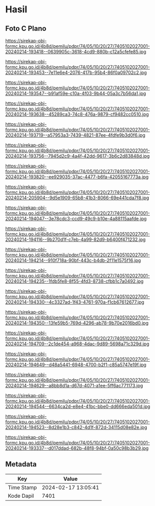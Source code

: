 # Hasil

## Foto C Plano

https://sirekap-obj-formc.kpu.go.id/4b8d/pemilu/pdpr/74/05/10/20/27/7405102027001-20240214-193418--0639905c-3618-4cd9-880b-c12a5cfefe85.jpg

https://sirekap-obj-formc.kpu.go.id/4b8d/pemilu/pdpr/74/05/10/20/27/7405102027001-20240214-193453--7e11e6e4-2076-417b-95b4-86f0a09702c2.jpg

https://sirekap-obj-formc.kpu.go.id/4b8d/pemilu/pdpr/74/05/10/20/27/7405102027001-20240214-193547--b91af59e-c10a-4f03-9b44-05a3c7b56da1.jpg

https://sirekap-obj-formc.kpu.go.id/4b8d/pemilu/pdpr/74/05/10/20/27/7405102027001-20240214-193638--45289ca3-74c8-476a-9879-cf9482cc0510.jpg

https://sirekap-obj-formc.kpu.go.id/4b8d/pemilu/pdpr/74/05/10/20/27/7405102027001-20240214-193719--a57953a3-7439-4821-87ee-4fdfe9b3d0f6.jpg

https://sirekap-obj-formc.kpu.go.id/4b8d/pemilu/pdpr/74/05/10/20/27/7405102027001-20240214-193756--7945d2c9-4a4f-42dd-9617-3b6c2d83848d.jpg

https://sirekap-obj-formc.kpu.go.id/4b8d/pemilu/pdpr/74/05/10/20/27/7405102027001-20240214-193820--ee929035-37ac-4477-b6fa-42055167773a.jpg

https://sirekap-obj-formc.kpu.go.id/4b8d/pemilu/pdpr/74/05/10/20/27/7405102027001-20240214-205904--9d5e1909-65b8-41b3-8066-69e441cda7f8.jpg

https://sirekap-obj-formc.kpu.go.id/4b8d/pemilu/pdpr/74/05/10/20/27/7405102027001-20240214-194047--3e78cdc3-ccd9-49c9-b10e-4a88115aafde.jpg

https://sirekap-obj-formc.kpu.go.id/4b8d/pemilu/pdpr/74/05/10/20/27/7405102027001-20240214-194116--9b270d1f-c7eb-4a99-82d9-b6400f471232.jpg

https://sirekap-obj-formc.kpu.go.id/4b8d/pemilu/pdpr/74/05/10/20/27/7405102027001-20240214-194214--910f718a-90bf-443c-b4db-2f11e1575f16.jpg

https://sirekap-obj-formc.kpu.go.id/4b8d/pemilu/pdpr/74/05/10/20/27/7405102027001-20240214-194235--1fdb5fe8-8f55-4fd3-8738-cfbb1c7a0492.jpg

https://sirekap-obj-formc.kpu.go.id/4b8d/pemilu/pdpr/74/05/10/20/27/7405102027001-20240214-194330--4c3327ad-1f43-4761-970a-f1cb67612677.jpg

https://sirekap-obj-formc.kpu.go.id/4b8d/pemilu/pdpr/74/05/10/20/27/7405102027001-20240214-194350--13fe59b5-769d-4296-ab78-9b70e2016bd0.jpg

https://sirekap-obj-formc.kpu.go.id/4b8d/pemilu/pdpr/74/05/10/20/27/7405102027001-20240214-194709--2c1de454-a968-4dac-9d89-5698a71c329d.jpg

https://sirekap-obj-formc.kpu.go.id/4b8d/pemilu/pdpr/74/05/10/20/27/7405102027001-20240214-194649--d48a5441-6948-4700-b2f1-c85a5747e19f.jpg

https://sirekap-obj-formc.kpu.go.id/4b8d/pemilu/pdpr/74/05/10/20/27/7405102027001-20240214-194629--a8bb8d1a-d67d-4071-a1ee-5ff6ac771173.jpg

https://sirekap-obj-formc.kpu.go.id/4b8d/pemilu/pdpr/74/05/10/20/27/7405102027001-20240214-194544--6634ca2d-e8e4-41bc-bbe0-dd666eda501d.jpg

https://sirekap-obj-formc.kpu.go.id/4b8d/pemilu/pdpr/74/05/10/20/27/7405102027001-20240214-194523--8d28e1b3-c842-4d1f-872d-34115d08e82e.jpg

https://sirekap-obj-formc.kpu.go.id/4b8d/pemilu/pdpr/74/05/10/20/27/7405102027001-20240214-193337--d017ddad-682b-48f8-94bf-0a50c98b3b29.jpg


## Metadata

| Key        | Value               |
| ---------- | ------------------- |
| Time Stamp | 2024-02-17 13:05:41 |
| Kode Dapil | 7401                |




